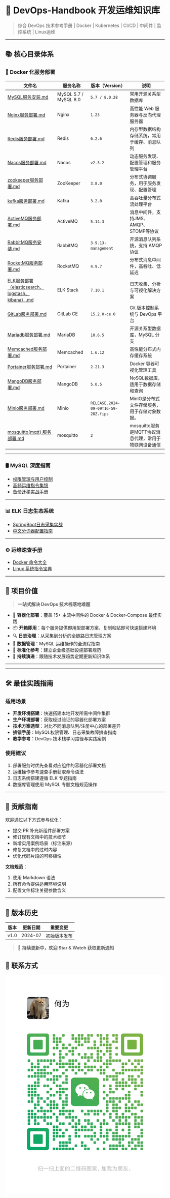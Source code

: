 # 🚀 DevOps-Handbook 开发运维知识库

> 综合 DevOps 技术参考手册 | Docker | Kubernetes | CI/CD | 中间件 | 监控系统 | Linux运维

---

## 📚 核心目录体系

### 🐳 Docker 化服务部署

| 文件名                                                                                                              | 服务名称                  | 版本（Version）                         | 说明                                |
|------------------------------------------------------------------------------------------------------------------|-----------------------|-------------------------------------|-----------------------------------|
| [MySQL服务安装.md](Docker&Docker-Compose服务部署/MySQL服务安装.md)                                                           | MySQL 5.7 / MySQL 8.0 | `5.7 / 8.0.28`                      | 常用开源关系型数据库                        |
| [Nginx服务部署.md](Docker&Docker-Compose服务部署/Nginx服务部署.md)                                                           | Nginx                 | `1.23`                              | 高性能 Web 服务器与反向代理服务器               |
| [Redis服务部署.md](Docker&Docker-Compose服务部署/Redis服务部署.md)                                                           | Redis                 | `6.2.6`                             | 内存型数据结构存储系统，常用于缓存、消息队列            |
| [Nacos服务部署.md](Docker&Docker-Compose服务部署/Nacos服务部署.md)                                                           | Nacos                 | `v2.3.2`                            | 动态服务发现、配置管理和服务管理平台                |
| [zookeeper服务部署.md](Docker&Docker-Compose服务部署/zookeeper服务部署.md)                                                   | ZooKeeper             | `3.8.0`                             | 分布式协调服务，用于服务发现、配置管理               |
| [kafka服务部署.md](Docker&Docker-Compose服务部署/kafka服务部署.md)                                                           | Kafka                 | `3.2.0`                             | 高吞吐量分布式流处理平台                      |
| [ActiveMQ服务部署.md](Docker&Docker-Compose服务部署/ActiveMQ服务部署.md)                                                     | ActiveMQ              | `5.14.3`                            | 消息中间件，支持JMS、AMQP、STOMP等协议         |
| [RabbitMQ服务安装.md](Docker&Docker-Compose服务部署/RabbitMQ服务安装.md)                                                     | RabbitMQ              | `3.9.13-management`                 | 开源消息队列系统，支持 AMQP 协议               |
| [RocketMQ服务部署.md](Docker&Docker-Compose服务部署/RocketMQ服务部署.md)                                                     | RocketMQ              | `4.9.7`                             | 分布式消息中间件，高吞吐、低延迟                  |
| [ELK服务部署（elasticsearch、logstash、kibana）.md](Docker&Docker-Compose服务部署/ELK服务部署（elasticsearch、logstash、kibana）.md) | ELK Stack             | `7.10.1`                            | 日志收集、分析与可视化解决方案                   |
| [GitLab服务部署.md](Docker&Docker-Compose服务部署/GitLab服务部署.md)                                                         | GitLab CE             | `15.2.0-ce.0`                       | Git 版本控制系统与 DevOps 平台             |
| [Mariadb服务部署.md](Docker&Docker-Compose服务部署/Mariadb服务部署.md)                                                       | MariaDB               | `10.6.5`                            | 开源关系型数据库，MySQL 分支                 |
| [Memcached服务部署.md](Docker&Docker-Compose服务部署/Memcached服务部署.md)                                                   | Memcached             | `1.6.12`                            | 高性能分布式内存缓存系统                      |
| [Portainer服务部署.md](Docker&Docker-Compose服务部署/Portainer服务部署.md)                                                   | Portainer             | `2.21.3`                            | Docker 容器可视化管理工具                  |
| [MangoDB服务部署.md](MangoDB服务部署.md)                                                                                 | MangoDB               | `5.0.5`                             | NoSQL数据库，适用于数据存储和查询               |`   
| [Minio服务部署.md](Minio服务部署.md)                                                                                     | Minio                 | `RELEASE.2024-09-09T16-59-28Z.fips` | MinIO是分布式文件存储服务，用于存储对象数据。         |`   
| [mosquitto(mqtt) 服务部署.md](mosquitto%28mqtt%29%20%E6%9C%8D%E5%8A%A1%E9%83%A8%E7%BD%B2.md)                         | mosquitto             | `2`                                 | mosquitto服务是MQTT协议消息代理，常用于物联网设备通信 |`   

---

### 🛢️ MySQL 深度指南

- [权限管理与用户控制](DB/MySQL/MySQL-用户权限相关命令.md)
- [高频运维指令集锦](DB/MySQL/MySQL常用指令.md)
- [备份迁移实战手册](DB/MySQL/MySQL数据备份和迁移mysqldump命令.md)

---

### 📊 ELK 日志生态系统

- [SpringBoot日志采集实战](elasticsearch/ELK实现日志采集（日志文件、springboot服务项目）进行实时日志采集上报.md)
- [中文分词器配置指南](elasticsearch/Elasticsearch安装ik分词器.md)

---

### ⚙️ 运维速查手册

- [Docker 命令大全](Docker命令)
- [Linux 系统指令宝典](Linux系统指令)

---

## 🌟 项目价值

> **一站式解决 DevOps 技术栈落地难题**

- 🚢 **容器化部署**：覆盖 15+ 主流中间件的 Docker & Docker-Compose 最佳实践
- 📦 **开箱即用**：每个服务提供即用型部署方案，复制粘贴即可快速搭建环境
- 🔍 **日志治理**：从采集到分析的全链路日志管理方案
- 💾 **数据管理**：MySQL 运维操作的全流程指南
- 📏 **标准化参考**：建立企业级基础设施部署规范
- 🔄 **持续演进**：跟随技术发展趋势定期更新知识体系

---

---

## 🛠️ 最佳实践指南

### 适用场景

- **开发环境搭建**：快速搭建本地开发所需中间件集群
- **生产环境部署**：获取经过验证的容器化部署方案
- **技术方案选型**：对比不同消息队列/注册中心的部署差异
- **排错手册**：MySQL权限管理、日志采集故障排查指南
- **教学参考**：DevOps 技术栈学习路径与实践案例

### 使用建议

1. 部署服务时优先查看对应组件的容器化部署文档
2. 运维操作参考速查手册获取命令语法
3. 日志系统搭建遵循 ELK 专题指南
4. 数据库管理使用 MySQL 专题文档规范操作

---

## 🤝 贡献指南

欢迎通过以下方式参与优化：

- 提交 PR 补充新组件部署方案
- 修订现有文档中的技术细节
- 新增实用案例场景（标注来源）
- 修复文档中的过时内容
- 优化代码片段的可移植性

**文档规范**：

1. 使用 Markdown 语法
2. 所有命令提供适用环境说明
3. 配置文件标注关键参数含义

---

## 🔖 版本历史

| 版本   | 更新日期    | 重要变更   |
|------|---------|--------|
| v1.0 | 2024-07 | 初始版本发布 |

> 🌟 **持续更新中，欢迎 Star & Watch 获取更新通知**

## 📮 联系方式

![wechat-contact-me1.jpg](images%2Fwechat-contact-me1.jpg)



